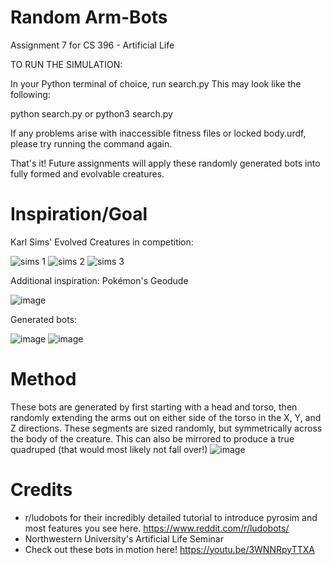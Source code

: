 # Random Arm-Bots
Assignment 7 for CS 396 - Artificial Life

TO RUN THE SIMULATION:

In your Python terminal of choice, run search.py
This may look like the following:

python search.py
or python3 search.py

If any problems arise with inaccessible fitness files or locked body.urdf, please try running the command again.

That's it! Future assignments will apply these randomly generated bots into fully formed and evolvable creatures.

# Inspiration/Goal
Karl Sims' Evolved Creatures in competition:

![sims 1](https://user-images.githubusercontent.com/91085742/220190536-c142535f-b737-46b3-b837-d8c112a1107e.jpg)
![sims 2](https://user-images.githubusercontent.com/91085742/220190493-56745a34-700f-4147-a13d-ff79b7fda5b2.jpg)
![sims 3](https://user-images.githubusercontent.com/91085742/220190503-114b7c2a-8aa6-4c5a-97ee-ce1cfe636143.jpg)

Additional inspiration: Pokémon's Geodude

![image](https://user-images.githubusercontent.com/91085742/220191334-90d7a5a9-97ee-4478-b3b2-3ea1abd71ceb.png)

Generated bots:

![image](https://user-images.githubusercontent.com/91085742/220190664-ca4085d6-d662-40a3-a9fd-3980f98c7017.png)
![image](https://user-images.githubusercontent.com/91085742/220190749-1451aa57-6dc3-48a8-adbb-7ffc0ba27574.png)

# Method
These bots are generated by first starting with a head and torso, then randomly extending the arms out on either side of the torso in the X, Y, and Z directions. These segments are sized randomly, but symmetrically across the body of the creature. This can also be mirrored to produce a true quadruped (that would most likely not fall over!)
![image](https://user-images.githubusercontent.com/91085742/220191065-f946c067-9e45-4854-b10b-c587afbbbcb1.png)

# Credits
 - r/ludobots for their incredibly detailed tutorial to introduce pyrosim and most features you see here. https://www.reddit.com/r/ludobots/
 - Northwestern University's Artificial Life Seminar
 - Check out these bots in motion here! https://youtu.be/3WNNRpyTTXA
